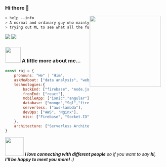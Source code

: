 ### Hi there 👋
<img align='right' src="https://media.giphy.com/media/M9gbBd9nbDrOTu1Mqx/giphy.gif" width="230">


````bash
> help --info
> A normal and ordinary guy who mainly programs in Java and has recently ventured out into Python. 
> trying out ML to see what all the fuss is about and he might actually ❤ it. Likes searching about latest researches and technologies.

````
<!--
**RajSinha77/RajSinha77** is a ✨ _special_ ✨ repository because its `README.md` (this file) appears on your GitHub profile.

Here are some ideas to get you started:

- 🔭 I’m currently working on ...
- 🌱 I’m currently learning ...
- 👯 I’m looking to collaborate on ...
- 🤔 I’m looking for help with ...
- 💬 Ask me about ...
- 📫 How to reach me: ...
- 😄 Pronouns: ...
- ⚡ Fun fact: ...
-->
[![](https://img.shields.io/badge/LinkedIn-rajsinha-blue)](https://www.linkedin.com/in/raj-sinha-bit/)
[![](https://img.shields.io/badge/Gmail-raajsinha7797%40gmail.com-red)](mailto:raajsinha7797@gmail.com)

### <img src="https://media.giphy.com/media/VgCDAzcKvsR6OM0uWg/giphy.gif" width="50"> A little more about me...  

```javascript
const raj = {
    pronouns: "He" | "Him",
    askMeAbout: ["data analysis", "web dev", "tech"],
    technologies:{
        backEnd: ["firebase", "node.js", "python"],
        fronEnd: ["react"],
        mobileApp: ["ionic","angular"],
        database: ["mongo","Sql","firebase"],
        serverless: ["aws-lambda"],
        devOps: ["AWS", "Nginx"],
        misc: ["Firebase", "Socket.IO"]
    },
    architecture: ["Serverless Architecture", "microservices", "event-driven", "Single page applications"],
}
```
<!--
```text
🌞 Morning    25 commits     ███████░░░░░░░░░░░░░░░░░░   3.55% 
🌆 Daytime    78 commits     ██████░░░░░░░░░░░░░░░░░░░   7.08% 
🌃 Evening    565 commits    █████████░░░░░░░░░░░░░░░░   63.01% 
🌙 Night      230 commits     ██░░░░░░░░░░░░░░░░░░░░░░░  27.36%

```    -->


<img src="https://media.giphy.com/media/LnQjpWaON8nhr21vNW/giphy.gif" width="60"> <em><b>I love connecting with different people</b> so if you want to say <b>hi, I'll be happy to meet you more!</b> :)</em>
